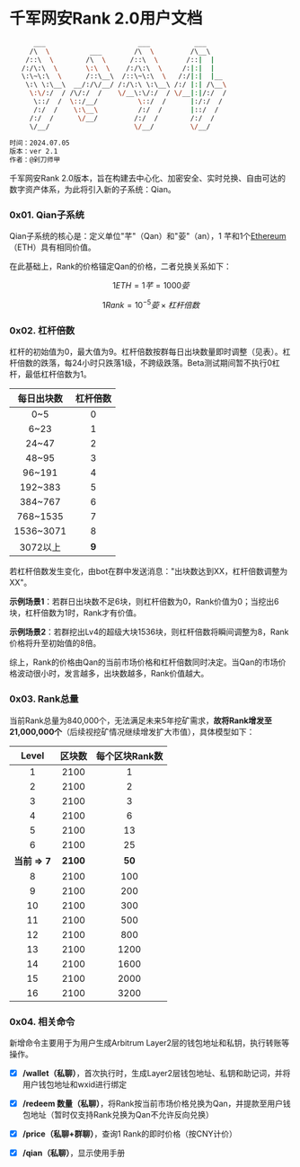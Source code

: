 # 千军网安Rank 2.0用户文档

```bash
      ___                       ___           ___     
     /\  \          ___        /\  \         /\__\    
    /::\  \        /\  \      /::\  \       /::|  |   
   /:/\:\  \       \:\  \    /:/\:\  \     /:|:|  |   
   \:\~\:\  \      /::\__\  /::\~\:\  \   /:/|:|  |__ 
    \:\ \:\__\  __/:/\/__/ /:/\:\ \:\__\ /:/ |:| /\__\
     \:\/:/  / /\/:/  /    \/__\:\/:/  / \/__|:|/:/  /
      \::/  /  \::/__/          \::/  /      |:/:/  / 
      /:/  /    \:\__\          /:/  /       |::/  /  
     /:/  /      \/__/         /:/  /        /:/  /   
     \/__/                     \/__/         \/__/    
     
时间：2024.07.05
版本：ver 2.1
作者：@剁刀师甲
```

千军网安Rank 2.0版本，旨在构建去中心化、加密安全、实时兑换、自由可达的数字资产体系，为此将引入新的子系统：Qian。

### 0x01. Qian子系统

Qian子系统的核心是：定义单位"芊"（Qan）和"荌"（an），1 芊和1个[Ethereum](https://ethereum.org/zh/)（ETH）具有相同价值。

在此基础上，Rank的价格锚定Qan的价格，二者兑换关系如下：

$$
1 ETH = 1 芊 = 1000 荌
$$

$$
1 Rank = 10^{-5} 荌 \times 杠杆倍数
$$

### 0x02. 杠杆倍数

杠杆的初始值为0，最大值为9。杠杆倍数按群每日出块数量即时调整（见表）。杠杆倍数的跌落，每24小时只跌落1级，不跨级跌落。Beta测试期间暂不执行0杠杆，最低杠杆倍数为1。

| 每日出块数 | 杠杆倍数 |
| :--------: | :------: |
|    0~5     |    0     |
|    6~23    |    1     |
|   24~47    |    2     |
|   48~95    |    3     |
|   96~191   |    4     |
|  192~383   |    5     |
|  384~767   |    6     |
|  768~1535  |    7     |
| 1536~3071  |    8     |
|  3072以上  |  **9**   |

若杠杆倍数发生变化，由bot在群中发送消息："出块数达到XX，杠杆倍数调整为XX"。

**示例场景1**：若群日出块数不足6块，则杠杆倍数为0，Rank价值为0；当挖出6块，杠杆倍数为1时，Rank才有价值。

**示例场景2**：若群挖出Lv4的超级大块1536块，则杠杆倍数将瞬间调整为8，Rank价格将升至初始值的8倍。

综上，Rank的价格由Qan的当前市场价格和杠杆倍数同时决定。当Qan的市场价格波动很小时，发言越多，出块数越多，Rank价值越大。



### 0x03. Rank总量

当前Rank总量为840,000个，无法满足未来5年挖矿需求，**故将Rank增发至21,000,000个**（后续视挖矿情况继续增发扩大市值），具体模型如下：

|     Level     |  区块数  | 每个区块Rank数 |
| :-----------: | :------: | :------------: |
|       1       |   2100   |       1        |
|       2       |   2100   |       2        |
|       3       |   2100   |       3        |
|       4       |   2100   |       6        |
|       5       |   2100   |       13       |
|       6       |   2100   |       25       |
| **当前 => 7** | **2100** |     **50**     |
|       8       |   2100   |      100       |
|       9       |   2100   |      200       |
|      10       |   2100   |      300       |
|      11       |   2100   |      500       |
|      12       |   2100   |      800       |
|      13       |   2100   |      1200      |
|      14       |   2100   |      1600      |
|      15       |   2100   |      2000      |
|      16       |   2100   |      3200      |



### 0x04. 相关命令

新增命令主要用于为用户生成Arbitrum Layer2层的钱包地址和私钥，执行转账等操作。

- [x] **/wallet（私聊）**，首次执行时，生成Layer2层钱包地址、私钥和助记词，并将用户钱包地址和wxid进行绑定
- [x] **/redeem 数量（私聊）**，将Rank按当前市场价格兑换为Qan，并提款至用户钱包地址（暂时仅支持Rank兑换为Qan不允许反向兑换）
- [x] **/price（私聊+群聊）**，查询1 Rank的即时价格（按CNY计价）
- [x] **/qian（私聊）**，显示使用手册

